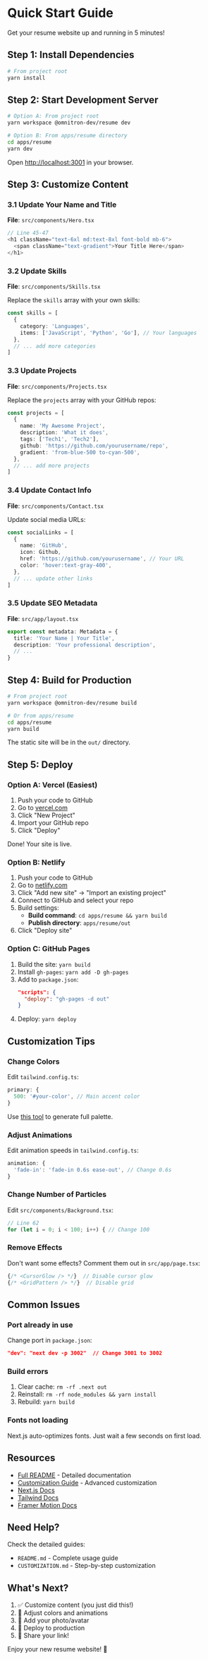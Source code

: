 # Quick Start Guide

Get your resume website up and running in 5 minutes!

## Step 1: Install Dependencies

```bash
# From project root
yarn install
```

## Step 2: Start Development Server

```bash
# Option A: From project root
yarn workspace @omnitron-dev/resume dev

# Option B: From apps/resume directory
cd apps/resume
yarn dev
```

Open [http://localhost:3001](http://localhost:3001) in your browser.

## Step 3: Customize Content

### 3.1 Update Your Name and Title

**File**: `src/components/Hero.tsx`

```typescript
// Line 45-47
<h1 className="text-6xl md:text-8xl font-bold mb-6">
  <span className="text-gradient">Your Title Here</span>
</h1>
```

### 3.2 Update Skills

**File**: `src/components/Skills.tsx`

Replace the `skills` array with your own skills:

```typescript
const skills = [
  {
    category: 'Languages',
    items: ['JavaScript', 'Python', 'Go'], // Your languages
  },
  // ... add more categories
]
```

### 3.3 Update Projects

**File**: `src/components/Projects.tsx`

Replace the `projects` array with your GitHub repos:

```typescript
const projects = [
  {
    name: 'My Awesome Project',
    description: 'What it does',
    tags: ['Tech1', 'Tech2'],
    github: 'https://github.com/yourusername/repo',
    gradient: 'from-blue-500 to-cyan-500',
  },
  // ... add more projects
]
```

### 3.4 Update Contact Info

**File**: `src/components/Contact.tsx`

Update social media URLs:

```typescript
const socialLinks = [
  {
    name: 'GitHub',
    icon: Github,
    href: 'https://github.com/yourusername', // Your URL
    color: 'hover:text-gray-400',
  },
  // ... update other links
]
```

### 3.5 Update SEO Metadata

**File**: `src/app/layout.tsx`

```typescript
export const metadata: Metadata = {
  title: 'Your Name | Your Title',
  description: 'Your professional description',
  // ...
}
```

## Step 4: Build for Production

```bash
# From project root
yarn workspace @omnitron-dev/resume build

# Or from apps/resume
cd apps/resume
yarn build
```

The static site will be in the `out/` directory.

## Step 5: Deploy

### Option A: Vercel (Easiest)

1. Push your code to GitHub
2. Go to [vercel.com](https://vercel.com)
3. Click "New Project"
4. Import your GitHub repo
5. Click "Deploy"

Done! Your site is live.

### Option B: Netlify

1. Push your code to GitHub
2. Go to [netlify.com](https://netlify.com)
3. Click "Add new site" → "Import an existing project"
4. Connect to GitHub and select your repo
5. Build settings:
   - **Build command**: `cd apps/resume && yarn build`
   - **Publish directory**: `apps/resume/out`
6. Click "Deploy site"

### Option C: GitHub Pages

1. Build the site: `yarn build`
2. Install `gh-pages`: `yarn add -D gh-pages`
3. Add to `package.json`:
   ```json
   "scripts": {
     "deploy": "gh-pages -d out"
   }
   ```
4. Deploy: `yarn deploy`

## Customization Tips

### Change Colors

Edit `tailwind.config.ts`:

```typescript
primary: {
  500: '#your-color', // Main accent color
}
```

Use [this tool](https://uicolors.app/create) to generate full palette.

### Adjust Animations

Edit animation speeds in `tailwind.config.ts`:

```typescript
animation: {
  'fade-in': 'fade-in 0.6s ease-out', // Change 0.6s
}
```

### Change Number of Particles

Edit `src/components/Background.tsx`:

```typescript
// Line 62
for (let i = 0; i < 100; i++) { // Change 100
```

### Remove Effects

Don't want some effects? Comment them out in `src/app/page.tsx`:

```typescript
{/* <CursorGlow /> */}  // Disable cursor glow
{/* <GridPattern /> */}  // Disable grid
```

## Common Issues

### Port already in use

Change port in `package.json`:

```json
"dev": "next dev -p 3002"  // Change 3001 to 3002
```

### Build errors

1. Clear cache: `rm -rf .next out`
2. Reinstall: `rm -rf node_modules && yarn install`
3. Rebuild: `yarn build`

### Fonts not loading

Next.js auto-optimizes fonts. Just wait a few seconds on first load.

## Resources

- [Full README](./README.md) - Detailed documentation
- [Customization Guide](./CUSTOMIZATION.md) - Advanced customization
- [Next.js Docs](https://nextjs.org/docs)
- [Tailwind Docs](https://tailwindcss.com/docs)
- [Framer Motion Docs](https://www.framer.com/motion/)

## Need Help?

Check the detailed guides:
- `README.md` - Complete usage guide
- `CUSTOMIZATION.md` - Step-by-step customization

## What's Next?

1. ✅ Customize content (you just did this!)
2. 🎨 Adjust colors and animations
3. 📸 Add your photo/avatar
4. 🚀 Deploy to production
5. 📱 Share your link!

Enjoy your new resume website! 🎉
